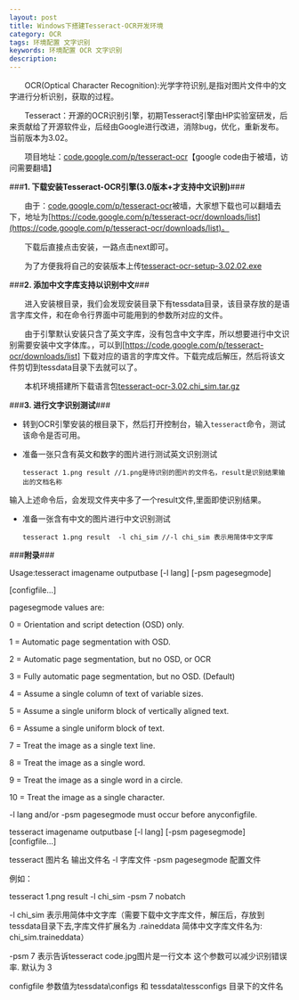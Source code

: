 ```yaml
---
layout: post
title: Windows下搭建Tesseract-OCR开发环境
category: OCR
tags: 环境配置 文字识别
keywords: 环境配置 OCR 文字识别
description: 
---
```


&#160; &#160; &#160; &#160;OCR(Optical Character Recognition):光学字符识别,是指对图片文件中的文字进行分析识别，获取的过程。

&#160; &#160; &#160; &#160;Tesseract：开源的OCR识别引擎，初期Tesseract引擎由HP实验室研发，后来贡献给了开源软件业，后经由Google进行改进，消除bug，优化，重新发布。当前版本为3.02。

&#160; &#160; &#160; &#160;项目地址：[code.google.com/p/tesseract-ocr](code.google.com/p/tesseract-ocr)【google code由于被墙，访问需要翻墙】


###**1. 下载安装Tesseract-OCR引擎(3.0版本+才支持中文识别)**###


&#160; &#160; &#160; &#160;由于：[code.google.com/p/tesseract-ocr](code.google.com/p/tesseract-ocr)被墙，大家想下载也可以翻墙去下，地址为[https://code.google.com/p/tesseract-ocr/downloads/list](https://code.google.com/p/tesseract-ocr/downloads/list)。

&#160; &#160; &#160; &#160;下载后直接点击安装，一路点击next即可。

&#160; &#160; &#160; &#160;为了方便我将自己的安装版本上传[tesseract-ocr-setup-3.02.02.exe](http://pan.baidu.com/s/1hmHhc)


###**2. 添加中文字库支持以识别中文**###


&#160; &#160; &#160; &#160;进入安装根目录，我们会发现安装目录下有tessdata目录，该目录存放的是语言字库文件，和在命令行界面中可能用到的参数所对应的文件。 

&#160; &#160; &#160; &#160;由于引擎默认安装只含了英文字库，没有包含中文字库，所以想要进行中文识别需要安装中文字体库。，可以到[https://code.google.com/p/tesseract-ocr/downloads/list]  下载对应的语言的字库文件。下载完成后解压，然后将该文件剪切到tessdata目录下去就可以了。

&#160; &#160; &#160; &#160;本机环境搭建所下载语言包[tesseract-ocr-3.02.chi_sim.tar.gz](http://pan.baidu.com/s/1pJKbNFt)


###**3. 进行文字识别测试**###

- 转到OCR引擎安装的根目录下，然后打开控制台，输入`tesseract`命令，测试该命令是否可用。

- 准备一张只含有英文和数字的图片进行测试英文识别测试

	```
	tesseract 1.png result //1.png是待识别的图片的文件名，result是识别结果输出的文档名称
	```

输入上述命令后，会发现文件夹中多了一个result文件,里面即使识别结果。

- 准备一张含有中文的图片进行中文识别测试
	
	```
	tesseract 1.png result  -l chi_sim //-l chi_sim 表示用简体中文字库
	```

###**附录**###

Usage:tesseract imagename outputbase [-l lang] [-psm pagesegmode] 

[configfile...]

pagesegmode values are:

0 = Orientation and script detection (OSD) only.

1 = Automatic page segmentation with OSD.

2 = Automatic page segmentation, but no OSD, or OCR

3 = Fully automatic page segmentation, but no OSD. (Default)

4 = Assume a single column of text of variable sizes.

5 = Assume a single uniform block of vertically aligned text.

6 = Assume a single uniform block of text.

7 = Treat the image as a single text line.

8 = Treat the image as a single word.

9 = Treat the image as a single word in a circle.

10 = Treat the image as a single character.

-l lang and/or -psm pagesegmode must occur before anyconfigfile.

tesseract imagename outputbase [-l lang] [-psm pagesegmode] [configfile...]

tesseract    图片名  输出文件名 -l 字库文件 -psm pagesegmode 配置文件

例如：

tesseract 1.png result  -l chi\_sim -psm 7 nobatch

-l chi\_sim 表示用简体中文字库（需要下载中文字库文件，解压后，存放到tessdata目录下去,字库文件扩展名为  .raineddata 简体中文字库文件名为:  chi_sim.traineddata）

-psm 7 表示告诉tesseract code.jpg图片是一行文本  这个参数可以减少识别错误率.  默认为 3

configfile 参数值为tessdata\configs 和  tessdata\tessconfigs 目录下的文件名

